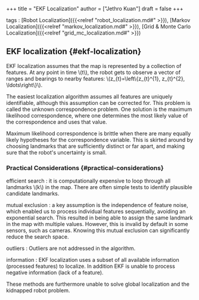 +++
title = "EKF Localization"
author = ["Jethro Kuan"]
draft = false
+++

tags
: [Robot Localization]({{<relref "robot_localization.md#" >}}), [Markov Localization]({{<relref "markov_localization.md#" >}}), [Grid & Monte Carlo Localization]({{<relref "grid_mc_localization.md#" >}})


## EKF localization {#ekf-localization}

EKF localization assumes that the map is represented by a collection
of features. At any point in time \\(t\\), the robot gets to observe a
vector of ranges and bearings to nearby features:
\\(z\_{t}=\left\\{z\_{t}^{1}, z\_{t}^{2}, \ldots\right\\}\\).

The easiest localization algorithm assumes all features are uniquely
identifiable, although this assumption can be corrected for. This
problem is called the unknown correspondence problem. One solution is
the maximum likelihood correspondence, where one determines the most
likely value of the correspondence and uses that value.

Maximum likelihood correspondence is brittle when there are many
equally likely hypotheses for the correspondence variable. This is
skirted around by choosing landmarks that are sufficiently distinct or
far apart, and making sure that the robot's uncertainty is small.


### Practical Considerations {#practical-considerations}

efficient search
: it is computationally expensive to loop through
    all landmarks \\(k\\) in the map. There are often simple tests to
    identify plausible candidate landmarks.

mutual exclusion
: a key assumption is the independence of feature
    noise, which enabled us to process individual features sequentially,
    avoiding an exponential search. This resulted in being able to
    assign the same landmark in the map with multiple values. However,
    this is invalid by default in some sensors, such as cameras. Knowing
    this mutual exclusion can significantly reduce the search space.

outliers
: Outliers are not addressed in the algorithm.

information
: EKF localization uses a subset of all available
    information (processed features) to localize. In addition EKF is
    unable to process negative information (lack of a feature).

These methods are furthermore unable to solve global localization and
the kidnapped robot problem.